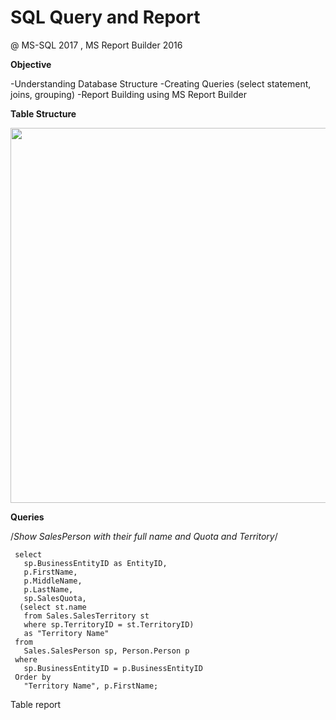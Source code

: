 #  SQL Query and Report

@ MS-SQL 2017 , MS Report Builder 2016
 
<b> Objective </b>

  -Understanding Database Structure 
  -Creating Queries (select statement, joins, grouping) 
  -Report Building using MS Report Builder 

<b>Table Structure </b>

<image src='tables.JPG' width='600px'>
 
 
<b>Queries</b>

/*Show SalesPerson with their full name and Quota and Territory*/

     select 
       sp.BusinessEntityID as EntityID, 
       p.FirstName, 
       p.MiddleName, 
       p.LastName,
       sp.SalesQuota,
      (select st.name 
       from Sales.SalesTerritory st
       where sp.TerritoryID = st.TerritoryID) 
       as "Territory Name"
     from 
       Sales.SalesPerson sp, Person.Person p
     where 
       sp.BusinessEntityID = p.BusinessEntityID
     Order by 
       "Territory Name", p.FirstName;

Table report
